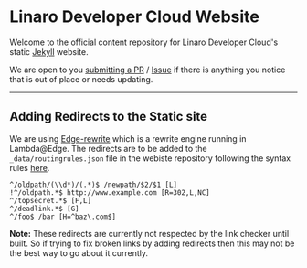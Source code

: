 # Linaro Developer Cloud Website

Welcome to the official content repository for Linaro Developer Cloud's static [Jekyll](https://jekyllrb.com/) website.

We are open to you [submitting a PR](https://github.com/linaro/cloud/pulls) / [Issue](https://github.com/Linaro/cloud/issues/new) if there is anything you notice that is out of place or needs updating.

*****

## Adding Redirects to the Static site

We are using [Edge-rewrite](https://github.com/marksteele/edge-rewrite) which is a rewrite engine running in Lambda@Edge. The redirects are to be added to the `_data/routingrules.json` file in the webiste repository following the syntax rules [here](https://github.com/marksteele/edge-rewrite).

```
^/oldpath/(\\d*)/(.*)$ /newpath/$2/$1 [L]
!^/oldpath.*$ http://www.example.com [R=302,L,NC]
^/topsecret.*$ [F,L]
^/deadlink.*$ [G]
^/foo$ /bar [H=^baz\.com$]
```

__Note:__ These redirects are currently not respected by the link checker until built. So if trying to fix broken links by adding redirects then this may not be the best way to go about it currently. 
